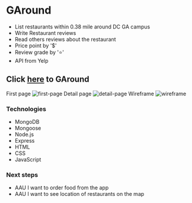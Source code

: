 # GAround
* List restaurants within 0.38 mile around DC GA campus
* Write Restaurant reviews
* Read others reviews about the restaurant
* Price point by '$' 
* Review grade by '⭐️' 
* API from Yelp

## Click [here](https://unit-2-project-sunhwang.herokuapp.com) to GAround

First page
![first-page](https://i.imgur.com/uOFmujN.png)
Detail page
![detail-page](https://i.imgur.com/6P4KnWo.png)
Wireframe
![wireframe](https://i.imgur.com/GBauBGC.png)

### Technologies
* MongoDB
* Mongoose
* Node.js
* Express
* HTML
* CSS
* JavaScript

### Next steps
* AAU I want to order food from the app
* AAU I want to see location of restaurants on the map